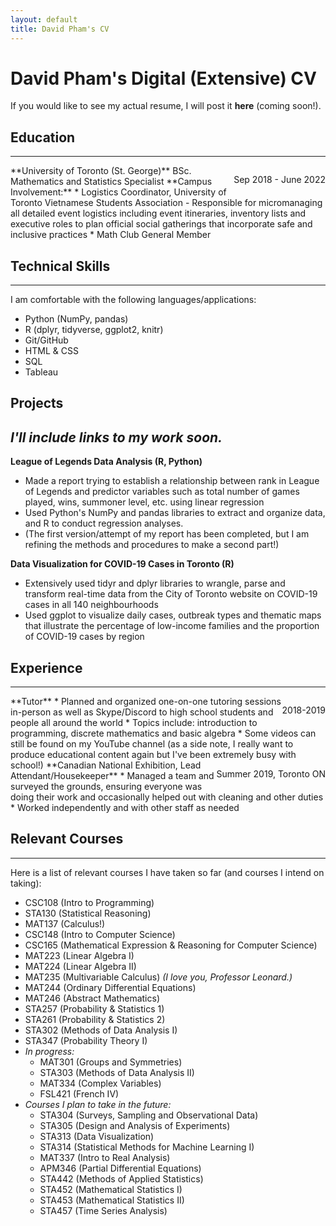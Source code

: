```yaml
---
layout: default
title: David Pham's CV
---
```

# David Pham's Digital (Extensive) CV
If you would like to see my actual resume, I will post it **here** (coming soon!).

## Education  
----
<p style="float: right;">Sep 2018 - June 2022</p>
**University of Toronto (St. George)**  
BSc. Mathematics and Statistics Specialist  
**Campus Involvement:**
* Logistics Coordinator, University of Toronto Vietnamese Students Association
	- Responsible for micromanaging all detailed event logistics including event itineraries, inventory lists and executive roles to plan official social gatherings that incorporate safe and inclusive practices
* Math Club General Member  

## Technical Skills
----
I am comfortable with the following languages/applications:
* Python (NumPy, pandas)
* R (dplyr, tidyverse, ggplot2, knitr)
* Git/GitHub
* HTML & CSS
* SQL
* Tableau  

## Projects
_I'll include links to my work soon._
----
**League of Legends Data Analysis (R, Python)**
* Made a report trying to establish a relationship between rank in League of Legends and predictor variables such as total number of games played, wins, summoner level, etc. using linear regression
* Used Python's NumPy and pandas libraries to extract and organize data, and R to conduct regression analyses.
* (The first version/attempt of my report has been completed, but I am refining the methods and procedures to make a second part!)

**Data Visualization for COVID-19 Cases in Toronto (R)**
* Extensively used tidyr and dplyr libraries to wrangle, parse and transform real-time data from the City of Toronto website on COVID-19 cases in all 140 neighbourhoods
* Used ggplot to visualize daily cases, outbreak types and thematic maps that illustrate the percentage of low-income families and the proportion of COVID-19 cases by region

## Experience
----
<p style = "float: right;">2018-2019</p>
**Tutor**
* Planned and organized one-on-one tutoring sessions in-person as well as Skype/Discord to high school students and people all around the world
* Topics include: introduction to programming, discrete mathematics and basic algebra
* Some videos can still be found on my YouTube channel (as a side note, I really want to produce educational content again but I've been extremely busy with school!)

<p style = "float: right;">Summer 2019, Toronto ON</p>
**Canadian National Exhibition, Lead Attendant/Housekeeper** 
* Managed a team and surveyed the grounds, ensuring everyone was doing their work and occasionally helped out with cleaning and other duties
* Worked independently and with other staff as needed

## Relevant Courses
----
Here is a list of relevant courses I have taken so far (and courses I intend on taking):
* CSC108 (Intro to Programming)
* STA130 (Statistical Reasoning)
* MAT137 (Calculus!)
* CSC148 (Intro to Computer Science)
* CSC165 (Mathematical Expression & Reasoning for Computer Science)
* MAT223 (Linear Algebra I)
* MAT224 (Linear Algebra II)
* MAT235 (Multivariable Calculus) _(I love you, Professor Leonard.)_
* MAT244 (Ordinary Differential Equations)
* MAT246 (Abstract Mathematics)
* STA257 (Probability & Statistics 1)
* STA261 (Probability & Statistics 2)
* STA302 (Methods of Data Analysis I)
* STA347 (Probability Theory I)
* _In progress:_
  - MAT301 (Groups and Symmetries)
  - STA303 (Methods of Data Analysis II)
  - MAT334 (Complex Variables)
  - FSL421 (French IV)
* _Courses I plan to take in the future:_
  - STA304 (Surveys, Sampling and Observational Data)
  - STA305 (Design and Analysis of Experiments)
  - STA313 (Data Visualization)
  - STA314 (Statistical Methods for Machine Learning I)
  - MAT337 (Intro to Real Analysis)
  - APM346 (Partial Differential Equations)
  - STA442 (Methods of Applied Statistics)
  - STA452 (Mathematical Statistics I)
  - STA453 (Mathematical Statistics II)
  - STA457 (Time Series Analysis)
